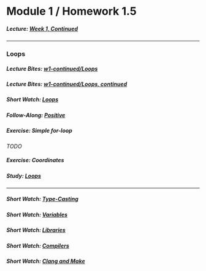 # Module 1 / Homework 1.5


##### Lecture: [Week 1, Continued]()

***

### Loops

##### Lecture Bites: [w1-continued/Loops]()
##### Lecture Bites: [w1-continued/Loops, continued]()
##### Short Watch: [Loops]()
##### Follow-Along: [Positive]()
##### Exercise: Simple for-loop
*TODO*
##### Exercise: Coordinates
##### Study: [Loops]()
***

##### Short Watch: [Type-Casting]()
##### Short Watch: [Variables]()

##### Short Watch: [Libraries](https://youtu.be/ED7QtgXDShY?list=PLhQjrBD2T381NKQHUCTezeyCYzbnN4GjC) 
##### Short Watch: [Compilers]() 
##### Short Watch: [Clang and Make](https://youtu.be/U3zCxnj2w8M?list=PLhQjrBD2T381NKQHUCTezeyCYzbnN4GjC)
